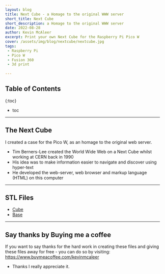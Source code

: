 ```yaml
---
layout: blog
title: Next Cube - a Homage to the original WWW server
short_title: Next Cube
short_description: a Homage to the original WWW server
date: 2022-08-28
author: Kevin McAleer
excerpt: Print your own Next Cube for the Raspberry Pi Pico W
cover: /assets/img/blog/nextcube/nextcube.jpg
tags:
 - Raspberry Pi
 - Pico W
 - Fusion 360
 - 3d print
 
---
```


## Table of Contents

{:toc}
* toc

---

## The Next Cube

I created a case for the Pico W, as an homage to the original web server.

* Tim Berners-Lee created the World Wide Web on a Next Cube whilst working at CERN back in 1990
* His idea was to make information easier to navigate and discover using hyper-text
* He developed the web-server, web browser and markup language (HTML) on this computer

---

## STL Files

* [Cube](/assets/stl/nextcube/cube.stl)
* [Base](/assets/stl/nextcube/base.stl)

---

## Say thanks by Buying me a coffee
If you want to say thanks for the hard work in creating these files and giving these files away for free - you can do so by visiting:
<https://www.buymeacoffee.com/kevinmcaleer> 

- Thanks I really appreciate it.